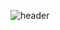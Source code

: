 ![header](https://capsule-render.vercel.app/api?type=shark&color=auto&height=250&section=header&text=SeongKook's%20GitHub&fontSize=70&animation=scaleIn)

